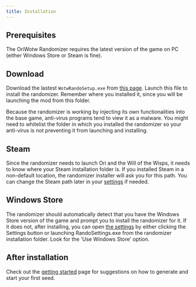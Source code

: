 ```yaml
---
title: Installation
---
```


## Prerequisites

The OriWotw Randomizer requires the latest version of the game on PC (either Windows Store or Steam is
fine).


## Download

Download the lastest `WotwRandoSetup.exe` from [this page](https://github.com/ori-rando/build/releases). Launch this file to
install the randomizer. Remember where you installed it, since you will be launching the mod from this folder.


Because the randomizer is working by injecting its own functionalities into the base game, anti-virus programs tend to view it as a malware.
You might need to whitelist the folder in which you installed the randomizer so your anti-virus is not preventing it from launching and installing.

## Steam

Since the randomizer needs to launch Ori and the Will of the Wisps, it needs to know where your Steam installation
folder is. If you installed Steam in a non-default location, the randomizer installer will ask you for this path. You can
change the Steam path later in your [settings](/features/settings) if needed.


## Windows Store

The randomizer should automatically detect that you have the Windows Store version of the game and prompt
you to install the randomizer for it. If it does not, after installing, you can open [the settings](/features/settings) by
either clicking the Settings button or launching RandoSettings.exe from the randomizer installation folder. Look for
the 'Use Windows Store' option.


## After installation

Check out the [getting started](/how-to-start) page for suggestions on how to generate and start your first
seed.

